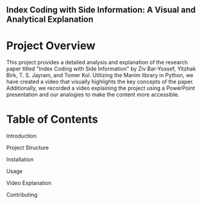## Index Coding with Side Information: A Visual and Analytical Explanation
# Project Overview
This project provides a detailed analysis and explanation of the research paper titled "Index Coding with Side Information" by Ziv Bar-Yossef, Yitzhak Birk, T. S. Jayram, and Tomer Kol. Utilizing the Manim library in Python, we have created a video that visually highlights the key concepts of the paper. Additionally, we recorded a video explaining the project using a PowerPoint presentation and our analogies to make the content more accessible.

# Table of Contents
Introduction

Project Structure

Installation

Usage

Video Explanation

Contributing

